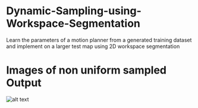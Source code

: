 # Dynamic-Sampling-using-Workspace-Segmentation
Learn the parameters of a motion planner from a generated training dataset and implement on a larger test map using 2D workspace segmentation

# Images of non uniform sampled Output
![alt text](https://github.com/Dhrumil-Kotadia/Dynamic-Sampling-using-Workspace-Segmentation/blob/main/Results/Iterations_without_outputs/Iteration5/Samled_TM4.png?raw=true)

